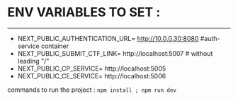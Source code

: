 # ENV VARIABLES TO SET :
---
- NEXT_PUBLIC_AUTHENTICATION_URL=  http://10.0.0.30:8080 #auth-service container
- NEXT_PUBLIC_SUBMIT_CTF_LINK= http://localhost:5007   # without leading "/" 
- NEXT_PUBLIC_CP_SERVICE= http://localhost:5005 
- NEXT_PUBLIC_CE_SERVICE= http://localhost:5006

commands to run the project : `npm install ; npm run dev`
